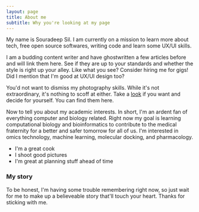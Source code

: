 ```yaml
---
layout: page
title: About me
subtitle: Why you're looking at my page
---
```


My name is Souradeep Sil. I am currently on a mission to learn more about tech, free open source softwares, writing code and learn some UX/UI skills. 

I am a budding content writer and have ghostwritten a few articles before and will link them here. See if they are up to your standards and whether the style is right up your alley. Like what you see? Consider hiring me for gigs! Did I mention that I'm good at UX/UI design too?

You'd not want to dismiss my photography skills. While it's not extraordinary, it's nothing to scoff at either. Take a [look](https://www.instagram.com/sour_artistry/) if you want and decide for yourself. You can find them here.

Now to tell you about my academic interests. In short, I'm an ardent fan of everything computer and biology related. Right now my goal is learning computational biology and bioinformatics to contribute to the medical fraternity for a better and safer tomorrow for all of us. I'm interested in omics technology, machine learning, molecular docking, and pharmacology.

- I'm a great cook
- I shoot good pictures
- I'm great at planning stuff ahead of time

### My story

To be honest, I'm having some trouble remembering right now, so just wait for me to make up a believeable story that'll touch your heart. Thanks for sticking with me.
